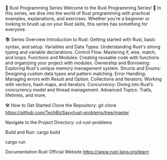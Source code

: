 🚀 Rust Programming Series
Welcome to the Rust Programming Series! 🎉 In this series, we dive into the world of Rust programming with practical examples, explanations, and exercises. Whether you're a beginner or looking to brush up on your Rust skills, this series has something for everyone.

📚 Series Overview Introduction to Rust: Getting started with Rust, basic syntax, and setup. Variables and Data Types: Understanding Rust's strong typing and variable declarations. Control Flow: Mastering if, else, match, and loops. Functions and Modules: Creating reusable code with functions and organizing your project with modules. Ownership and Borrowing: Exploring Rust's unique memory management system. Structs and Enums: Designing custom data types and pattern matching. Error Handling: Managing errors with Result and Option. Collections and Iterators: Working with vectors, hash maps, and iterators. Concurrency: Diving into Rust’s concurrency model and thread management. Advanced Topics: Traits, lifetimes, and more.

🛠️ How to Get Started
Clone the Repository:
git clone https://github.com/TechBizSavy/rust-problems/tree/master

Navigate to the Project Directory:
cd rust-problems

Build and Run:
cargo build

cargo run

Documentation
Rust Official Website
https://www.rust-lang.org/learn
